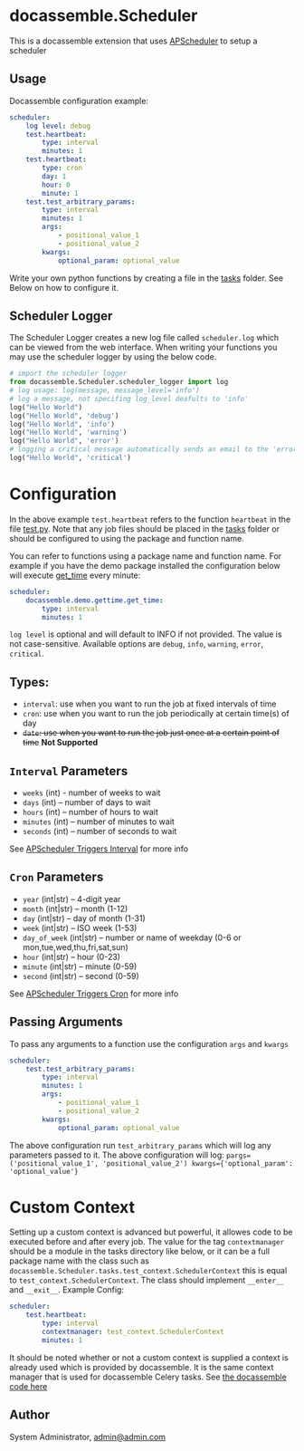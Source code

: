 # docassemble.Scheduler

This is a docassemble extension that uses [APScheduler](https://apscheduler.readthedocs.io/) to setup a scheduler

## Usage

Docassemble configuration example:

```yml
scheduler:
    log level: debug
    test.heartbeat:
        type: interval
        minutes: 1
    test.heartbeat:
        type: cron
        day: 1
        hour: 0
        minute: 1
    test.test_arbitrary_params:
        type: interval
        minutes: 1
        args:
            - positional_value_1
            - positional_value_2
        kwargs:
            optional_param: optional_value
```

Write your own python functions by creating a file in the [tasks](https://github.com/dblevin1/docassemble-Scheduler/tree/master/docassemble/Scheduler/tasks) folder. See Below on how to configure it.

## Scheduler Logger

The Scheduler Logger creates a new log file called `scheduler.log` which can be viewed from the web interface.
When writing your functions you may use the scheduler logger by using the below code. 
```python
# import the scheduler logger
from docassemble.Scheduler.scheduler_logger import log
# log usage: log(message, message_level='info')
# log a message, not specifing log_level deafults to 'info'
log("Hello World")
log("Hello World", 'debug')
log("Hello World", 'info')
log("Hello World", 'warning')
log("Hello World", 'error')
# logging a critical message automatically sends an email to the 'error notification email' docassemble configuration value
log("Hello World", 'critical')
```

# Configuration

In the above example `test.heartbeat` refers to the function `heartbeat` in the file [test.py](https://github.com/dblevin1/docassemble-Scheduler/blob/eba18a912d2de72f2e748d82122b3504e661a2da/docassemble/Scheduler/tasks/test.py).
Note that any job files should be placed in the [tasks](https://github.com/dblevin1/docassemble-Scheduler/tree/master/docassemble/Scheduler/tasks) folder or should be configured to using the package and function name.

You can refer to functions using a package name and function name. For example if you have the demo package installed the configuration below will execute [get_time](https://github.com/jhpyle/docassemble/blob/master/docassemble_demo/docassemble/demo/gettime.py) every minute:
```yml
scheduler:
    docassemble.demo.gettime.get_time:
        type: interval
        minutes: 1
```

`log level` is optional and will default to INFO if not provided. The value is not case-sensitive. Available options are `debug`, `info`, `warning`, `error`, `critical`. 

## Types:

* `interval`: use when you want to run the job at fixed intervals of time
* `cron`: use when you want to run the job periodically at certain time(s) of day
* ~~`date`: use when you want to run the job just once at a certain point of time~~ **Not Supported**
  
## `Interval` Parameters

* `weeks` (int) - number of weeks to wait
* `days` (int) – number of days to wait
* `hours` (int) – number of hours to wait
* `minutes` (int) – number of minutes to wait
* `seconds` (int) – number of seconds to wait
  
See [APScheduler Triggers Interval](https://apscheduler.readthedocs.io/en/3.x/modules/triggers/interval.html#module-apscheduler.triggers.interval) for more info

## `Cron` Parameters

* `year` (int|str) – 4-digit year
* `month` (int|str) – month (1-12)
* `day` (int|str) – day of month (1-31)
* `week` (int|str) – ISO week (1-53)
* `day_of_week` (int|str) – number or name of weekday (0-6 or mon,tue,wed,thu,fri,sat,sun)
* `hour` (int|str) – hour (0-23)
* `minute` (int|str) – minute (0-59)
* `second` (int|str) – second (0-59)

See [APScheduler Triggers Cron](https://apscheduler.readthedocs.io/en/3.x/modules/triggers/cron.html#module-apscheduler.triggers.cron) for more info

## Passing Arguments

To pass any arguments to a function use the configuration `args` and `kwargs`
```yml
scheduler:
    test.test_arbitrary_params:
        type: interval
        minutes: 1
        args:
            - positional_value_1
            - positional_value_2
        kwargs:
            optional_param: optional_value
```
The above configuration run `test_arbitrary_params` which will log any parameters passed to it. The above configuration will log: 
`pargs=('positional_value_1', 'positional_value_2') kwargs={'optional_param': 'optional_value'}`

# Custom Context

Setting up a custom context is advanced but powerful, it allowes code to be executed before and after every job. The value for the tag `contextmanager` should be a module in the tasks directory like below, or it can be a full package name with the class such as `docassemble.Scheduler.tasks.test_context.SchedulerContext` this is equal to `test_context.SchedulerContext`. The class should implement `__enter__` and `__exit__`.
Example Config:

```yml
scheduler:
    test.heartbeat:
        type: interval
        contextmanager: test_context.SchedulerContext
        minutes: 1

```
It should be noted whether or not a custom context is supplied a context is already used which is provided by docassemble. It is the same context manager that is used for docassemble Celery tasks. See [the docassemble code here](https://github.com/jhpyle/docassemble/blob/2aa0178467e1902d2598d3066dfcca3308524da9/docassemble_webapp/docassemble/webapp/worker_common.py#L140)

## Author

System Administrator, admin@admin.com

